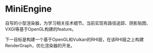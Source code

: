 # MiniEngine

自写的小型渲染器，为学习相关技术细节。当前实现有路径追踪、阴影贴图、VXGI等基于OpenGL构建的feature。

下一目标是构建一个基于OpenGL和Vulkan的RHI层，在该RHI层之上构建RenderGraph，优化渲染器的开发。
